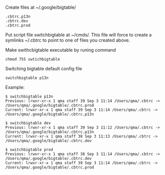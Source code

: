 Create files at ~/.google/bigtable/
```
.cbtrc.p13n
.cbtrc.dev
.cbtrc.prod
```

Put script file switchbigtable at ~/cmds/. This file will force to create a symlinks ~/.cbtrc to point to one of files you created above.

Make swithcbigtable executable by runing command 
```
chmod 755 swtichbigtable
```

Switching bigtable default config file
```
switchbigtable p13n
```

Example:
```
$ switchbigtable p13n
Previous: lrwxr-xr-x 1 qma staff 39 Sep 3 11:14 /Users/qma/.cbtrc -> /Users/qma/.google/bigtable/.cbtrc.prod
Current: lrwxr-xr-x 1 qma staff 39 Sep 3 11:14 /Users/qma/.cbtrc -> /Users/qma/.google/bigtable/.cbtrc.p13n

$ switchbigtable dev
Previous: lrwxr-xr-x 1 qma staff 39 Sep 3 11:12 /Users/qma/.cbtrc -> /Users/qma/.google/bigtable/.cbtrc.p13n
Current: lrwxr-xr-x 1 qma staff 38 Sep 3 11:13 /Users/qma/.cbtrc -> /Users/qma/.google/bigtable/.cbtrc.dev

$ switchbigtable prod
Previous: lrwxr-xr-x 1 qma staff 38 Sep 3 11:14 /Users/qma/.cbtrc -> /Users/qma/.google/bigtable/.cbtrc.dev
Current: lrwxr-xr-x 1 qma staff 39 Sep 3 11:14 /Users/qma/.cbtrc -> /Users/qma/.google/bigtable/.cbtrc.prod
```


